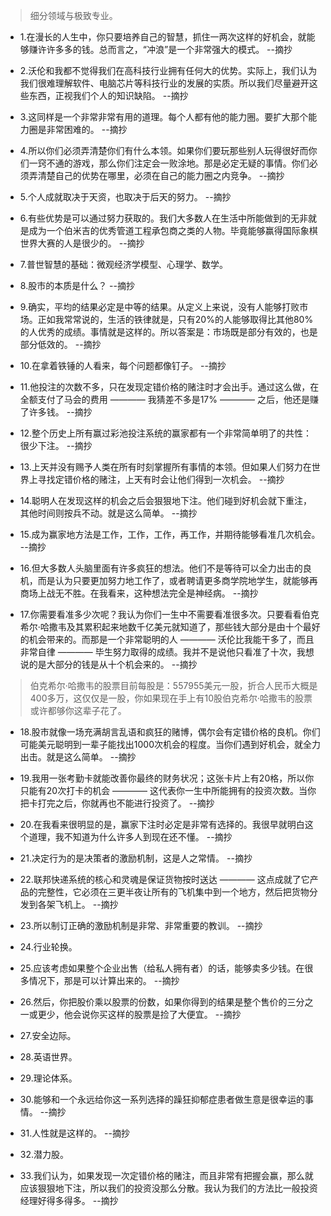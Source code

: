 >细分领域与极致专业。

- 1.在漫长的人生中，你只要培养自己的智慧，抓住一两次这样的好机会，就能够赚许许多多的钱。总而言之，“冲浪”是一个非常强大的模式。 --摘抄

- 2.沃伦和我都不觉得我们在高科技行业拥有任何大的优势。实际上，我们认为我们很难理解软件、电脑芯片等科技行业的发展的实质。所以我们尽量避开这些东西，正视我们个人的知识缺陷。 --摘抄

- 3.这同样是一个非常非常有用的道理。每个人都有他的能力圈。要扩大那个能力圈是非常困难的。 --摘抄

- 4.所以你们必须弄清楚你们有什么本领。如果你们要玩那些别人玩得很好而你们一窍不通的游戏，那么你们注定会一败涂地。那是必定无疑的事情。你们必须弄清楚自己的优势在哪里，必须在自己的能力圈之内竞争。 --摘抄

- 5.个人成就取决于天资，也取决于后天的努力。 --摘抄

- 6.有些优势是可以通过努力获取的。我们大多数人在生活中所能做到的无非就是成为一个伯米吉的优秀管道工程承包商之类的人物。毕竟能够赢得国际象棋世界大赛的人是很少的。 --摘抄

- 7.普世智慧的基础：微观经济学模型、心理学、数学。

- 8.股市的本质是什么？ --摘抄

- 9.确实，平均的结果必定是中等的结果。从定义上来说，没有人能够打败市场。正如我常常说的，生活的铁律就是，只有20%的人能够取得比其他80%的人优秀的成绩。事情就是这样的。所以答案是：市场既是部分有效的，也是部分低效的。 --摘抄

- 10.在拿着铁锤的人看来，每个问题都像钉子。 --摘抄

- 11.他投注的次数不多，只在发现定错价格的赌注时才会出手。通过这么做，在全额支付了马会的费用 ———— 我猜差不多是17% ———— 之后，他还是赚了许多钱。 --摘抄

- 12.整个历史上所有赢过彩池投注系统的赢家都有一个非常简单明了的共性：很少下注。 --摘抄

- 13.上天并没有赐予人类在所有时刻掌握所有事情的本领。但如果人们努力在世界上寻找定错价格的赌注，上天有时会让他们得到一次机会。 --摘抄

- 14.聪明人在发现这样的机会之后会狠狠地下注。他们碰到好机会就下重注，其他时间则按兵不动。就是这么简单。 --摘抄

- 15.成为赢家地方法是工作，工作，工作，再工作，并期待能够看准几次机会。 --摘抄

- 16.但大多数人头脑里面有许多疯狂的想法。他们不是等待可以全力出击的良机，而是认为只要更加努力地工作了，或者聘请更多商学院地学生，就能够再商场上战无不胜。在我看来，这种想法完全是神经病。 --摘抄

- 17.你需要看准多少次呢？我认为你们一生中不需要看准很多次。只要看看伯克希尔·哈撒韦及其累积起来地数千亿美元就知道了，那些钱大部分是由十个最好的机会带来的。而那是一个非常聪明的人 ———— 沃伦比我能干多了，而且非常自律 ———— 毕生努力取得的成绩。我并不是说他只看准了十次，我想说的是大部分的钱是从十个机会来的。 --摘抄

>伯克希尔·哈撒韦的股票目前每股是：557955美元一股，折合人民币大概是400多万，这仅仅是一股，你如果现在手上有10股伯克希尔·哈撒韦的股票或许都够你这辈子花了。

- 18.股市就像一场充满胡言乱语和疯狂的赌博，偶尔会有定错价格的良机。你们可能美元聪明到一辈子能找出1000次机会的程度。当你们遇到好机会，就全力出击。就是这么简单。 --摘抄

- 19.我用一张考勤卡就能改善你最终的财务状况；这张卡片上有20格，所以你只能有20次打卡的机会 ———— 这代表你一生中所能拥有的投资次数。当你把卡打完之后，你就再也不能进行投资了。 --摘抄

- 20.在我看来很明显的是，赢家下注时必定是非常有选择的。我很早就明白这个道理，我不知道为什么许多人到现在还不懂。 --摘抄

- 21.决定行为的是决策者的激励机制，这是人之常情。 --摘抄

- 22.联邦快递系统的核心和灵魂是保证货物按时送达 ———— 这点成就了它产品的完整性，它必须在三更半夜让所有的飞机集中到一个地方，然后把货物分发到各架飞机上。 --摘抄

- 23.所以制订正确的激励机制是非常、非常重要的教训。 --摘抄

- 24.行业轮换。

- 25.应该考虑如果整个企业出售（给私人拥有者）的话，能够卖多少钱。在很多情况下，那是可以计算出来的。 --摘抄

- 26.然后，你把股价乘以股票的份数，如果你得到的结果是整个售价的三分之一或更少，他会说你买这样的股票是捡了大便宜。 --摘抄

- 27.安全边际。

- 28.英语世界。

- 29.理论体系。

- 30.能够和一个永远给你这一系列选择的躁狂抑郁症患者做生意是很幸运的事情。 --摘抄

- 31.人性就是这样的。 --摘抄

- 32.潜力股。

- 33.我们认为，如果发现一次定错价格的赌注，而且非常有把握会赢，那么就应该狠狠地下注，所以我们的投资没那么分散。我认为我们的方法比一般投资经理好得多得多。 --摘抄
